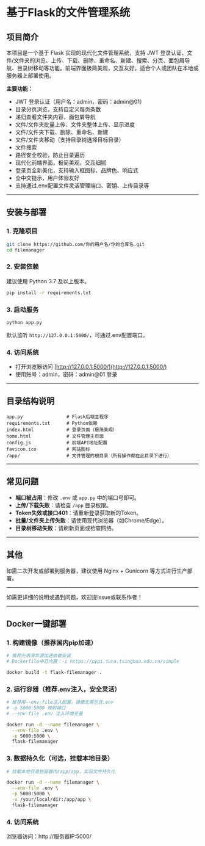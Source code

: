 # 基于Flask的文件管理系统

## 项目简介

本项目是一个基于 Flask 实现的现代化文件管理系统，支持 JWT 登录认证、文件/文件夹的浏览、上传、下载、删除、重命名、新建、搜索、分页、面包屑导航、目录树移动等功能。前端界面极简美观，交互友好，适合个人或团队在本地或服务器上部署使用。

**主要功能：**
- JWT 登录认证（用户名：admin，密码：admin@01）
- 目录分页浏览，支持自定义每页条数
- 递归查看文件夹内容，面包屑导航
- 文件/文件夹批量上传、文件夹整体上传、显示进度
- 文件/文件夹下载、删除、重命名、新建
- 文件/文件夹移动（支持目录树选择目标目录）
- 文件搜索
- 路径安全校验，防止目录遍历
- 现代化前端界面，极简美观，交互细腻
- 登录页全新美化，支持输入框图标、品牌色、响应式
- 全中文提示，用户体验友好
- 支持通过.env配置文件灵活管理端口、密钥、上传目录等

---

## 安装与部署

### 1. 克隆项目

```bash
git clone https://github.com/你的用户名/你的仓库名.git
cd filemanager
```

### 2. 安装依赖

建议使用 Python 3.7 及以上版本。

```bash
pip install -r requirements.txt
```

### 3. 启动服务

```bash
python app.py
```

默认监听 `http://127.0.0.1:5000/`，可通过.env配置端口。

### 4. 访问系统

- 打开浏览器访问 [http://127.0.0.1:5000/](http://127.0.0.1:5000/)
- 使用账号：admin，密码：admin@01 登录

---

## 目录结构说明

```
app.py                # Flask后端主程序
requirements.txt      # Python依赖
index.html            # 登录页面（极简美观）
home.html             # 文件管理主页面
config.js             # 前端API地址配置
favicon.ico           # 网站图标
/app/                 # 文件管理的根目录（所有操作都在此目录下进行）
```

---

## 常见问题

- **端口被占用**：修改 `.env` 或 `app.py` 中的端口号即可。
- **上传/下载失败**：请检查 `/app` 目录权限。
- **Token失效或接口401**：请重新登录获取新的Token。
- **批量/文件夹上传失败**：请使用现代浏览器（如Chrome/Edge）。
- **目录树移动失败**：请刷新页面或检查网络。

---

## 其他

如需二次开发或部署到服务器，建议使用 Nginx + Gunicorn 等方式进行生产部署。

---

如需更详细的说明或遇到问题，欢迎提Issue或联系作者！

---

## Docker一键部署

### 1. 构建镜像（推荐国内pip加速）

```bash
# 推荐先用清华源加速依赖安装
# Dockerfile中已内置：-i https://pypi.tuna.tsinghua.edu.cn/simple

docker build -t flask-filemanager .
```

### 2. 运行容器（推荐.env注入，安全灵活）

```bash
# 推荐用--env-file注入配置，镜像无需包含.env
# -p 5000:5000 映射端口
# --env-file .env 注入环境变量

docker run -d --name filemanager \
  --env-file .env \
  -p 5000:5000 \
  flask-filemanager
```

### 3. 数据持久化（可选，挂载本地目录）

```bash
# 挂载本地目录到容器内/app/app，实现文件持久化

docker run -d --name filemanager \
  --env-file .env \
  -p 5000:5000 \
  -v /your/local/dir:/app/app \
  flask-filemanager
```

### 4. 访问系统

浏览器访问：http://服务器IP:5000/
